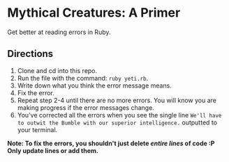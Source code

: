 # Mythical Creatures: A Primer
Get better at reading errors in Ruby.

## Directions
1. Clone and cd into this repo.
2. Run the file with the command: `ruby yeti.rb`. 
3. Write down what you think the error message means.
4. Fix the error.
5. Repeat step 2-4 until there are no more errors. You will know you are making progress if the error messages change.
6. You've corrected all the errors when you see the single line `We'll have to outwit the Bumble with our superior intelligence.` outputted to your terminal.

**Note: To fix the errors, you shouldn't just delete *entire lines* of code :P Only update lines or add them.**

